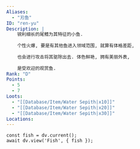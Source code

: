 ```yaml
---
Aliases:
  - "刃鱼"
ID: "ren-yu"
Description: |
    锐利细长的尾鳍为其特征的小鱼.
    
    个性火爆, 要是有其他鱼进入领域范围, 就算有体格差距,
    
    也会进行攻击将其驱除出去. 体色鲜艳, 拥有美丽外表,
    
    是受欢迎的观赏鱼.
Rank: "D"
Points:
  - 5
  - 7
Loots:
  - "[[Database/Item/Water Sepith|x10]]"
  - "[[Database/Item/Water Sepith|x20]]"
  - "[[Database/Item/Water Sepith|x30]]"
Locations:
---
```

```dataviewjs
const fish = dv.current();
await dv.view('Fish', { fish });
```
